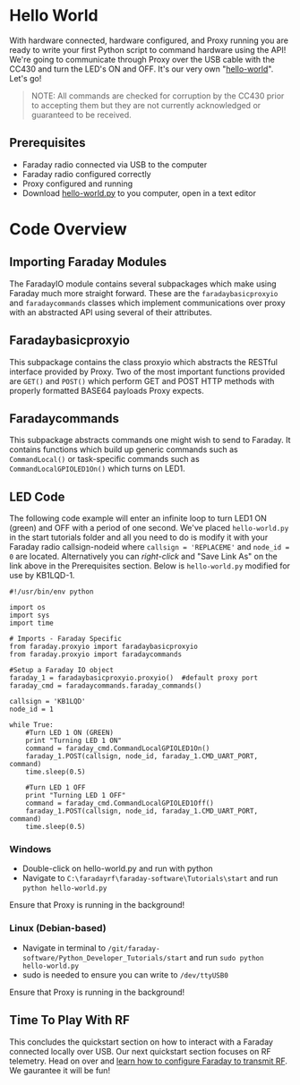 # Hello World

With hardware connected, hardware configured, and Proxy running you are ready to write your first Python script to command hardware using the API! We're going to communicate through Proxy over the USB cable with the CC430 and turn the LED's ON and OFF. It's our very own "[hello-world](https://en.wikipedia.org/wiki/%22Hello,_World!%22_program)". Let's go!

> NOTE: All commands are checked for corruption by the CC430 prior to accepting them but they are not currently acknowledged or guaranteed to be received.

## Prerequisites
* Faraday radio connected via USB to the computer
* Faraday radio configured correctly
* Proxy configured and running
* Download [hello-world.py](https://cdn.rawgit.com/FaradayRF/Faraday-Software/e0cb56d9/Tutorials/start/hello-world.py) to you computer, open in a text editor

# Code Overview
## Importing Faraday Modules
The FaradayIO module contains several subpackages which make using Faraday much more straight forward. These are the `faradaybasicproxyio` and `faradaycommands` classes which implement communications over proxy with an abstracted API using several of their attributes.

## Faradaybasicproxyio
This subpackage contains the class proxyio which abstracts the RESTful interface provided by Proxy. Two of the most important functions provided are `GET()` and `POST()` which perform GET and POST HTTP methods with properly formatted BASE64 payloads Proxy expects.

## Faradaycommands
This subpackage abstracts commands one might wish to send to Faraday. It contains functions which build up generic commands such as `CommandLocal()` or task-specific commands such as `CommandLocalGPIOLED1On()` which turns on LED1.

## LED Code
The following code example will enter an infinite loop to turn LED1 ON (green) and OFF with a period of one second. We've placed `hello-world.py` in the start tutorials folder and all you need to do is modify it with your Faraday radio callsign-nodeid where `callsign = 'REPLACEME'` and `node_id = 0` are located. Alternatively you can _right-click_ and "Save Link As" on the link above in the Prerequisites section. Below is `hello-world.py` modified for use by KB1LQD-1.

```
#!/usr/bin/env python

import os
import sys
import time

# Imports - Faraday Specific
from faraday.proxyio import faradaybasicproxyio
from faraday.proxyio import faradaycommands

#Setup a Faraday IO object
faraday_1 = faradaybasicproxyio.proxyio()  #default proxy port
faraday_cmd = faradaycommands.faraday_commands()

callsign = 'KB1LQD'
node_id = 1

while True:
    #Turn LED 1 ON (GREEN)
    print "Turning LED 1 ON"
    command = faraday_cmd.CommandLocalGPIOLED1On()
    faraday_1.POST(callsign, node_id, faraday_1.CMD_UART_PORT, command)
    time.sleep(0.5)

    #Turn LED 1 OFF
    print "Turning LED 1 OFF"
    command = faraday_cmd.CommandLocalGPIOLED1Off()
    faraday_1.POST(callsign, node_id, faraday_1.CMD_UART_PORT, command)
    time.sleep(0.5)
```


### Windows
* Double-click on hello-world.py and run with python
* Navigate to `C:\faradayrf\faraday-software\Tutorials\start` and run `python hello-world.py`

Ensure that Proxy is running in the background!

### Linux (Debian-based)
* Navigate in terminal to `/git/faraday-software/Python_Developer_Tutorials/start` and run `sudo python hello-world.py`
* sudo is needed to ensure you can write to `/dev/ttyUSB0`

Ensure that Proxy is running in the background!

## Time To Play With RF
This concludes the quickstart section on how to interact with a Faraday connected locally over USB. Our next quickstart section focuses on RF telemetry. Head on over and [learn how to configure Faraday to transmit RF](configuring-rf-faraday.md). We gaurantee it will be fun!
